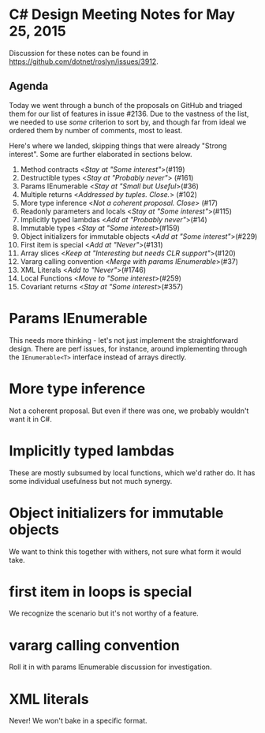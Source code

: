 # C# Design Meeting Notes for May 25, 2015

Discussion for these notes can be found in https://github.com/dotnet/roslyn/issues/3912.

## Agenda

Today we went through a bunch of the proposals on GitHub and triaged them for our list of features in issue #2136. Due to the vastness of the list, we needed to use *some* criterion to sort by, and though far from ideal we ordered them by number of comments, most to least.

Here's where we landed, skipping things that were already "Strong interest". Some are further elaborated in sections below.

1. Method contracts <*Stay at "Some interest"*>(#119)
2. Destructible types <*Stay at "Probably never"*> (#161)
3. Params IEnumerable <*Stay at "Small but Useful*>(#36)
4. Multiple returns <*Addressed by tuples. Close.*> (#102)
5. More type inference <*Not a coherent proposal. Close*> (#17)
6. Readonly parameters and locals <*Stay at "Some interest"*>(#115)
7. Implicitly typed lambdas <*Add at "Probably never"*>(#14)
8. Immutable types <*Stay at "Some interest*>(#159)
9. Object initializers for immutable objects <*Add at "Some interest"*>(#229)
10. First item is special <*Add at "Never"*>(#131)
11. Array slices <*Keep at "Interesting but needs CLR support"*>(#120)
12. Vararg calling convention <*Merge with params IEnumerable*>(#37)
13. XML Literals <*Add to "Never"*>(#1746)
14. Local Functions <*Move to "Some interest*>(#259)
15. Covariant returns <*Stay at "Some interest*>(#357)

# Params IEnumerable

This needs more thinking - let's not just implement the straightforward design. There are perf issues, for instance, around implementing through the `IEnumerable<T>` interface instead of arrays directly.

# More type inference

Not a coherent proposal. But even if there was one, we probably wouldn't want it in C#.

# Implicitly typed lambdas

These are mostly subsumed by local functions, which we'd rather do. It has some individual usefulness but not much synergy.

# Object initializers for immutable objects

We want to think this together with withers, not sure what form it would take.

# first item in loops is special

We recognize the scenario but it's not worthy of a feature.

# vararg calling convention

Roll it in with params IEnumerable discussion for investigation.

# XML literals

Never! We won't bake in a specific format.

